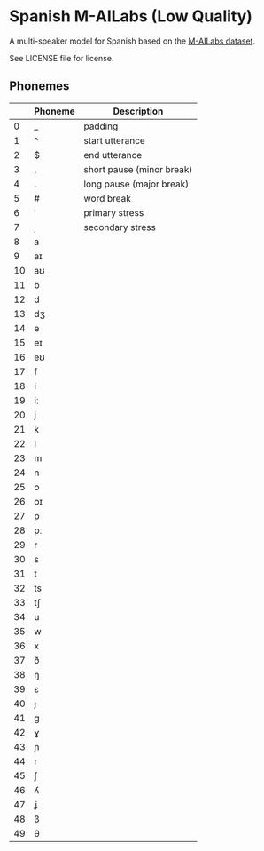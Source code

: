 # Spanish M-AILabs (Low Quality)

A multi-speaker model for Spanish based on the [M-AILabs dataset](https://www.caito.de/2019/01/03/the-m-ailabs-speech-dataset/).

See LICENSE file for license.


## Phonemes

<table><thead><th>&nbsp;</th><th>Phoneme</th><th>Description</th></thead>
<tr>
<td> 0 </td>
<td> _ </td>
<td> padding </td>
</tr>
<tr>
<td> 1 </td>
<td> ^ </td>
<td> start utterance </td>
</tr>
<tr>
<td> 2 </td>
<td> $ </td>
<td> end utterance </td>
</tr>
<tr>
<td> 3 </td>
<td> , </td>
<td> short pause (minor break) </td>
</tr>
<tr>
<td> 4 </td>
<td> . </td>
<td> long pause (major break) </td>
</tr>
<tr>
<td> 5 </td>
<td> # </td>
<td> word break </td>
</tr>
<tr>
<td> 6 </td>
<td> ˈ </td>
<td> primary stress </td>
</tr>
<tr>
<td> 7 </td>
<td> ˌ </td>
<td> secondary stress </td>
</tr>
<tr>
<td> 8 </td>
<td> a </td>
<td>  </td>
</tr>
<tr>
<td> 9 </td>
<td> aɪ </td>
<td>  </td>
</tr>
<tr>
<td> 10 </td>
<td> aʊ </td>
<td>  </td>
</tr>
<tr>
<td> 11 </td>
<td> b </td>
<td>  </td>
</tr>
<tr>
<td> 12 </td>
<td> d </td>
<td>  </td>
</tr>
<tr>
<td> 13 </td>
<td> dʒ </td>
<td>  </td>
</tr>
<tr>
<td> 14 </td>
<td> e </td>
<td>  </td>
</tr>
<tr>
<td> 15 </td>
<td> eɪ </td>
<td>  </td>
</tr>
<tr>
<td> 16 </td>
<td> eʊ </td>
<td>  </td>
</tr>
<tr>
<td> 17 </td>
<td> f </td>
<td>  </td>
</tr>
<tr>
<td> 18 </td>
<td> i </td>
<td>  </td>
</tr>
<tr>
<td> 19 </td>
<td> iː </td>
<td>  </td>
</tr>
<tr>
<td> 20 </td>
<td> j </td>
<td>  </td>
</tr>
<tr>
<td> 21 </td>
<td> k </td>
<td>  </td>
</tr>
<tr>
<td> 22 </td>
<td> l </td>
<td>  </td>
</tr>
<tr>
<td> 23 </td>
<td> m </td>
<td>  </td>
</tr>
<tr>
<td> 24 </td>
<td> n </td>
<td>  </td>
</tr>
<tr>
<td> 25 </td>
<td> o </td>
<td>  </td>
</tr>
<tr>
<td> 26 </td>
<td> oɪ </td>
<td>  </td>
</tr>
<tr>
<td> 27 </td>
<td> p </td>
<td>  </td>
</tr>
<tr>
<td> 28 </td>
<td> pː </td>
<td>  </td>
</tr>
<tr>
<td> 29 </td>
<td> r </td>
<td>  </td>
</tr>
<tr>
<td> 30 </td>
<td> s </td>
<td>  </td>
</tr>
<tr>
<td> 31 </td>
<td> t </td>
<td>  </td>
</tr>
<tr>
<td> 32 </td>
<td> ts </td>
<td>  </td>
</tr>
<tr>
<td> 33 </td>
<td> tʃ </td>
<td>  </td>
</tr>
<tr>
<td> 34 </td>
<td> u </td>
<td>  </td>
</tr>
<tr>
<td> 35 </td>
<td> w </td>
<td>  </td>
</tr>
<tr>
<td> 36 </td>
<td> x </td>
<td>  </td>
</tr>
<tr>
<td> 37 </td>
<td> ð </td>
<td>  </td>
</tr>
<tr>
<td> 38 </td>
<td> ŋ </td>
<td>  </td>
</tr>
<tr>
<td> 39 </td>
<td> ɛ </td>
<td>  </td>
</tr>
<tr>
<td> 40 </td>
<td> ɟ </td>
<td>  </td>
</tr>
<tr>
<td> 41 </td>
<td> ɡ </td>
<td>  </td>
</tr>
<tr>
<td> 42 </td>
<td> ɣ </td>
<td>  </td>
</tr>
<tr>
<td> 43 </td>
<td> ɲ </td>
<td>  </td>
</tr>
<tr>
<td> 44 </td>
<td> ɾ </td>
<td>  </td>
</tr>
<tr>
<td> 45 </td>
<td> ʃ </td>
<td>  </td>
</tr>
<tr>
<td> 46 </td>
<td> ʎ </td>
<td>  </td>
</tr>
<tr>
<td> 47 </td>
<td> ʝ </td>
<td>  </td>
</tr>
<tr>
<td> 48 </td>
<td> β </td>
<td>  </td>
</tr>
<tr>
<td> 49 </td>
<td> θ </td>
<td>  </td>
</tr>
</table>
